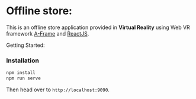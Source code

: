 # Offline store:
This is an offline store application provided in **Virtual Reality** using Web VR framework [A-Frame](https://aframe.io/) and [ReactJS](https://facebook.github.io/react/). 

Getting Started:

### Installation

```bash
npm install
npm run serve
```

Then head over to `http://localhost:9090`.

